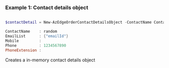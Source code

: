 ### Example 1: Contact details object
```powershell

$contactDetail = New-AzEdgeOrderContactDetailsObject -ContactName ContactName -EmailList @("emailId") -Phone Phone

ContactName    : random
EmailList      : {"emailId"}
Mobile         :
Phone          : 1234567890
PhoneExtension :
```

Creates a in-memory contact details object
